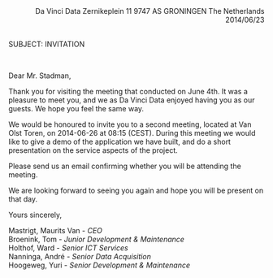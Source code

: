 <span style="display:block; text-align:right;">
Da Vinci Data  
Zernikeplein 11  
9747 AS GRONINGEN  
The Netherlands  
2014/06/23
</span>

<br/>

SUBJECT: INVITATION

<br/>

Dear Mr. Stadman,

Thank you for visiting the meeting that conducted on June 4th. It was a pleasure to meet you, and we as Da Vinci Data enjoyed having you as our guests. We hope you feel the same way.

We would be honoured to invite you to a second meeting, located at Van Olst Toren, on 2014-06-26 at 08:15 (CEST). During this meeting we would like to give a demo of the application we have built, and do a short presentation on the service aspects of the project.

Please send us an email confirming whether you will be attending the meeting.

We are looking forward to seeing you again and hope you will be present on that day.

Yours sincerely,

Mastrigt, Maurits Van   - _CEO_   
Broenink, Tom			- _Junior Development & Maintenance_  
Holthof, Ward			- _Senior ICT Services_    
Nanninga, André			- _Senior Data Acquisition_    
Hoogeweg, Yuri			- _Senior Development & Maintenance_

